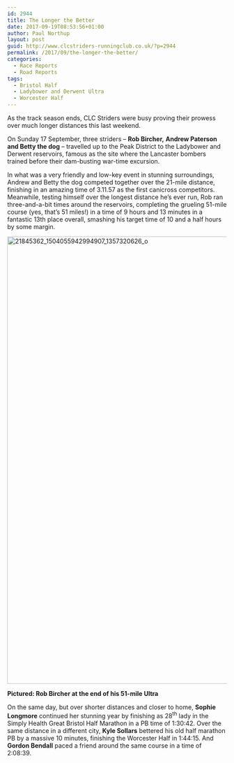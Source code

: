 ```yaml
---
id: 2944
title: The Longer the Better
date: 2017-09-19T08:53:56+01:00
author: Paul Northup
layout: post
guid: http://www.clcstriders-runningclub.co.uk/?p=2944
permalink: /2017/09/the-longer-the-better/
categories:
  - Race Reports
  - Road Reports
tags:
  - Bristol Half
  - Ladybower and Derwent Ultra
  - Worcester Half
---
```

As the track season ends, CLC Striders were busy proving their prowess over much longer distances this last weekend.

On Sunday 17 September, three striders – **Rob Bircher,** **Andrew Paterson and Betty the dog** – travelled up to the Peak District to the Ladybower and Derwent reservoirs, famous as the site where the Lancaster bombers trained before their dam-busting war-time excursion.

In what was a very friendly and low-key event in stunning surroundings, Andrew and Betty the dog competed together over the 21-mile distance, finishing in an amazing time of 3.11.57 as the first canicross competitors. Meanwhile, testing himself over the longest distance he’s ever run, Rob ran three-and-a-bit times around the reservoirs, completing the grueling 51-mile course (yes, that’s 51 miles!) in a time of 9 hours and 13 minutes in a fantastic 13th place overall, smashing his target time of 10 and a half hours by some margin.

[<img class="alignnone wp-image-2946 size-large" src="http://www.clcstriders-runningclub.co.uk/wplive/wp-content/uploads/2017/09/21845362_1504055942994907_1357320626_o-576x1024.jpg" alt="21845362_1504055942994907_1357320626_o" width="576" height="1024" srcset="http://www.clcstriders-runningclub.co.uk/wplive/wp-content/uploads/2017/09/21845362_1504055942994907_1357320626_o-576x1024.jpg 576w, http://www.clcstriders-runningclub.co.uk/wplive/wp-content/uploads/2017/09/21845362_1504055942994907_1357320626_o-169x300.jpg 169w, http://www.clcstriders-runningclub.co.uk/wplive/wp-content/uploads/2017/09/21845362_1504055942994907_1357320626_o-768x1365.jpg 768w, http://www.clcstriders-runningclub.co.uk/wplive/wp-content/uploads/2017/09/21845362_1504055942994907_1357320626_o.jpg 1152w" sizes="(max-width: 576px) 100vw, 576px" />](http://www.clcstriders-runningclub.co.uk/wplive/wp-content/uploads/2017/09/21845362_1504055942994907_1357320626_o.jpg)

**Pictured: Rob Bircher at the end of his 51-mile Ultra**

On the same day, but over shorter distances and closer to home, **Sophie Longmore** continued her stunning year by finishing as 28<sup>th</sup> lady in the Simply Health Great Bristol Half Marathon in a PB time of 1:30:42. Over the same distance in a different city, **Kyle Sollars** bettered his old half marathon PB by a massive 10 minutes, finishing the Worcester Half in 1:44:15. And **Gordon Bendall** paced a friend around the same course in a time of 2:08:39.

&nbsp;

&nbsp;

&nbsp;